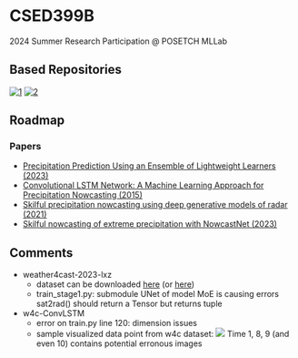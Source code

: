 # CSED399B
2024 Summer Research Participation @ POSETCH MLLab

## Based Repositories
[![1](https://img.shields.io/static/v1?label=lxz1217&message=weather4cast-2023-lxz&color=181717)](https://github.com/lxz1217/weather4cast-2023-lxz)
[![2](https://img.shields.io/static/v1?label=jhhuang96&message=ConvLSTM-PyTorch&color=181717)](https://github.com/jhhuang96/ConvLSTM-PyTorch)

## Roadmap
### Papers
* [Precipitation Prediction Using an Ensemble of Lightweight Learners (2023)](https://arxiv.org/abs/2401.09424)
* [Convolutional LSTM Network: A Machine Learning Approach for Precipitation Nowcasting (2015)](https://arxiv.org/abs/1506.04214)
* [Skilful precipitation nowcasting using deep generative models of radar (2021)](https://www.nature.com/articles/s41586-021-03854-z)
* [Skilful nowcasting of extreme precipitation with NowcastNet (2023)](https://www.nature.com/articles/s41586-023-06184-4)

### 


## Comments
* weather4cast-2023-lxz
  * dataset can be downloaded [here](https://weather4cast.net/get-the-data/) (or [here](https://cds.climate.copernicus.eu/#!/home))
  * train_stage1.py: submodule UNet of model MoE is causing errors
    sat2rad() should return a Tensor but returns tuple
* w4c-ConvLSTM
  * error on train.py line 120: dimension issues
  * sample visualized data point from w4c dataset:
    ![](w4c-ConvLSTM/d.png)
    Time 1, 8, 9 (and even 10) contains potential erronous images
